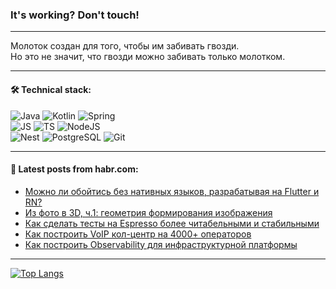 ### It's working? Don't touch!

---
Молоток создан для того, чтобы им забивать гвозди. <br>
Но это не значит, что гвозди можно забивать только молотком.

---

#### 🛠️ Technical stack:

![Java](https://img.shields.io/badge/Java-informational?logo=Oracle&style=flat&logoColor=white&color=FF4500)
![Kotlin](https://img.shields.io/badge/Kotlin-informational?logo=Kotlin&style=flat&logoColor=white&color=774D97)
![Spring](https://img.shields.io/badge/SpringBoot-informational?logo=SpringBoot&style=flat&logoColor=white&color=6DB33F) <br>
![JS](https://img.shields.io/badge/JS-informational?logo=javaScript&style=flat&logoColor=black&color=F7Df1E)
![TS](https://img.shields.io/badge/TypeScript-informational?logo=typeScript&style=flat&logoColor=black&color=0667A8)
![NodeJS](https://img.shields.io/badge/NodeJS-informational?logo=node.js&style=flat&logoColor=white&color=70A760) <br>
![Nest](https://img.shields.io/badge/NestJS-informational?logo=NestJS&style=flat&logoColor=white&color=E0234E)
![PostgreSQL](https://img.shields.io/badge/PostgreSQL-informational?logo=PostgreSQL&style=flat&logoColor=white&color=DAA520)
![Git](https://img.shields.io/badge/Git-informational?logo=git&style=flat&logoColor=white&color=778899)

___

#### 💬 Latest posts from habr.com:

<!-- BLOG-POST-LIST:START -->
- [Можно ли обойтись без нативных языков, разрабатывая на Flutter и RN?](https://habr.com/ru/companies/pyrobyte/articles/771444/?utm_source=habrahabr&utm_medium=rss&utm_campaign=771444)
- [Из фото в 3D, ч.1: геометрия формирования изображения](https://habr.com/ru/companies/magnus-tech/articles/770930/?utm_source=habrahabr&utm_medium=rss&utm_campaign=770930)
- [Как сделать тесты на Espresso более читабельными и стабильными](https://habr.com/ru/companies/kaspersky/articles/770108/?utm_source=habrahabr&utm_medium=rss&utm_campaign=770108)
- [Как построить VoIP кол-центр на 4000+ операторов](https://habr.com/ru/companies/dyninno/articles/771468/?utm_source=habrahabr&utm_medium=rss&utm_campaign=771468)
- [Как построить Observability для инфраструктурной платформы](https://habr.com/ru/companies/oleg-bunin/articles/771450/?utm_source=habrahabr&utm_medium=rss&utm_campaign=771450)
<!-- BLOG-POST-LIST:END -->

---
[![Top Langs](https://github-readme-stats-git-master-advtsetting-gmailcom.vercel.app/api/top-langs/?username=zloylis&langs_count=10&hide_title=false&title_color=e6edf3&size_weight=0.5&count_weight=0.5&layout=compact&hide_border=true&theme=dracula)](https://github.com/zloylis)

<!-- ![GitHub stats](https://github-readme-stats-git-master-advtsetting-gmailcom.vercel.app/api?username=zloylis&show_icons=true&hide_border=true&theme=dracula&hide_title=true&include_all_commits=true&count_private=true&hide=contribs&hide_rank=true) -->
